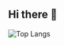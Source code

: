 
## Hi there 👋
<!-- <t><img align="right" alt="Coding" width="620" src="https://github.com/SNikitaSergeevic/SNikitaSergeevic/blob/main/output.gif"> -->

  <!-- <source media="(prefers-color-scheme: dark)" srcset="[dark-mode-image.png](https://github.com/SNikitaSergeevic/SNikitaSergeevic/blob/main/output.gif)"> -->
<picture>
  <source media="(prefers-color-scheme: dark)" srcset="https://github.com/SNikitaSergeevic/SNikitaSergeevic/blob/main/output.gif">
  <!-- <source media="(prefers-color-scheme: light)" srcset="light-mode-image.png"> -->
  <!-- <img alt="Fallback image description" src="default-image.png"> -->
</picture>



![Top Langs](https://github-readme-stats.vercel.app/api/top-langs/?username=SNikitaSergeevic&hide_progress=false&theme=dark)
<!-- ![til](output.gif) -->

<!--
**SNikitaSergeevic/SNikitaSergeevic** is a ✨ _special_ ✨ repository because its `README.md` (this file) appears on your GitHub profile.

Here are some ideas to get you started:

- 🔭 I’m currently working on

- 🌱 I’m currently learning ...
- 👯 I’m looking to collaborate on ...
- 🤔 I’m looking for help with ...
- 💬 Ask me about ...
- 📫 How to reach me: ...
- 😄 Pronouns: ...
- ⚡ Fun fact: ...
-->
